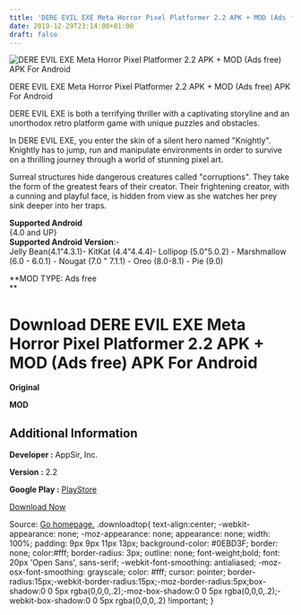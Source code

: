 ```yaml
---
title: 'DERE EVIL EXE Meta Horror Pixel Platformer 2.2 APK + MOD (Ads free) APK For Android'
date: 2019-12-29T23:14:00+01:00
draft: false
---
```


![DERE EVIL EXE Meta Horror Pixel Platformer 2.2 APK + MOD (Ads free) APK For Android](https://i1.wp.com/apkhome.net/wp-content/uploads/2019/11/DERE-EVIL-EXE-Meta-Horror-Pixel-Platformer-2.2-APK-MOD-Ads-free.png "DERE EVIL EXE Meta Horror Pixel Platformer 2.2 APK + MOD (Ads free) APK For Android")

  

DERE EVIL EXE Meta Horror Pixel Platformer 2.2 APK + MOD (Ads free) APK For Android

DERE EVIL EXE is both a terrifying thriller with a captivating storyline and an unorthodox retro platform game with unique puzzles and obstacles.

In DERE EVIL EXE, you enter the skin of a silent hero named "Knightly". Knightly has to jump, run and manipulate environments in order to survive on a thrilling journey through a world of stunning pixel art.

Surreal structures hide dangerous creatures called "corruptions". They take the form of the greatest fears of their creator. Their frightening creator, with a cunning and playful face, is hidden from view as she watches her prey sink deeper into her traps.

**Supported Android**  
{4.0 and UP}  
**Supported Android Version**:-  
Jelly Bean(4.1"4.3.1)- KitKat (4.4"4.4.4)- Lollipop (5.0"5.0.2) - Marshmallow (6.0 - 6.0.1) - Nougat (7.0 " 7.1.1) - Oreo (8.0-8.1) - Pie (9.0)

**MOD TYPE: Ads free  
**

Download DERE EVIL EXE Meta Horror Pixel Platformer 2.2 APK + MOD (Ads free) APK For Android
============================================================================================

**Original**

**MOD**

Additional Information
----------------------

**Developer :** AppSir, Inc.

**Version :** 2.2

**Google Play :** [PlayStore](https://play.google.com/store/apps/details?id=com.appsir.dereevilexegp)

  

[Download Now](https://store4app.co/post/dere-evil-exe-meta-horror-pixel-platformer-2-2-apk-mod-ads-free-apk-for-android_1574019202)

  
Source: [Go homepage.](https://store4app.co/post/dere-evil-exe-meta-horror-pixel-platformer-2-2-apk-mod-ads-free-apk-for-android_1574019202) .downloadtop{ text-align:center; -webkit-appearance: none; -moz-appearance: none; appearance: none; width: 100%; padding: 9px 9px 11px 13px; background-color: #0EBD3F; border: none; color:#fff; border-radius: 3px; outline: none; font-weight;bold; font: 20px 'Open Sans', sans-serif; -webkit-font-smoothing: antialiased; -moz-osx-font-smoothing: grayscale; color: #fff; cursor: pointer; border-radius:15px;-webkit-border-radius:15px;-moz-border-radius:5px;box-shadow:0 0 5px rgba(0,0,0,.2);-moz-box-shadow:0 0 5px rgba(0,0,0,.2);-webkit-box-shadow:0 0 5px rgba(0,0,0,.2) !important; }